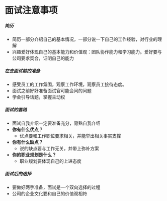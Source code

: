 # 面试注意事项
##### 简历
- 简历一部分介绍自己的基本情况，一部分说一下自己的工作经验，对行业的理解
- 兴趣爱好体现自己的基本能力和价值观：团队协作能力和学习能力。爱好要与公司要求契合，证明自己的能力
##### 在去面试前的准备
- 感受员工的工作氛围，观察工作环境，观察员工接待态度。
- 面试之前好好准备面试官可能会问的问题
- 学会引导话题，掌握主动权
##### 面试的套路
- 面试自我介绍一定要准备充分，背熟自我介绍
- **你有什么优点？**
  - 优点要和工作职位要求相关，并能举出相关事实支撑
- **你有什么缺点？**
  - 说的缺点要与工作无关，并带上弥补方案
- **你的职业规划是什么？**
  - 职业规划要体现自己的上进态度
##### 面试后的选择
- 要做好两手准备，面试是一个双向选择的过程
- 公司的企业文化要和自己的价值观相符
